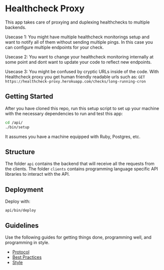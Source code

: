 # Healthcheck Proxy

This app takes care of proxying and duplexing healthchecks to multiple backends.

Usecase 1:
You might have multiple healthcheck monitorings setup and want to notify all of them without sending multiple pings. In this case you can configure multiple endpoints for your check.

Usecase 2:
You want to change your healthcheck monitoring internally at some point and
dont want to update your code to reflect new endpoints.

Usecase 3:
You might be confused by cryptic URLs inside of the code. With Healthcheck
proxy you get human friendly readable urls such as:
`GET https://healthcheck-proxy.herokuapp.com/checks/long-running-cron`

## Getting Started

After you have cloned this repo, run this setup script to set up your machine
with the necessary dependencies to run and test this app:

```sh
cd /api/
./bin/setup
```

It assumes you have a machine equipped with Ruby, Postgres, etc.

## Structure

The folder `api` contains the backend that will receive all the requests from
the clients. The folder `clients` contains programming language specific API
libraries to interact with the API.

## Deployment

Deploy with:

```
api/bin/deploy
```

## Guidelines

Use the following guides for getting things done, programming well, and
programming in style.

* [Protocol](http://github.com/thoughtbot/guides/blob/master/protocol)
* [Best Practices](http://github.com/thoughtbot/guides/blob/master/best-practices)
* [Style](http://github.com/thoughtbot/guides/blob/master/style)
